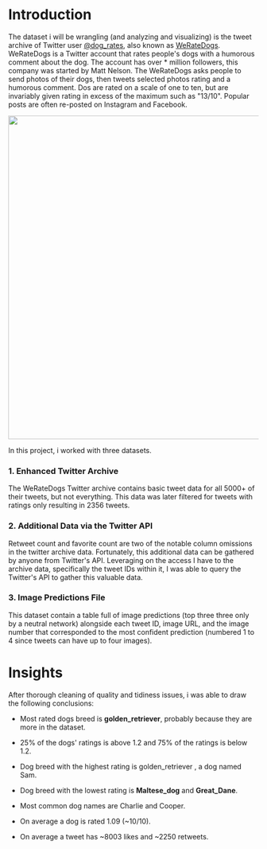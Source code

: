 <h1>Introduction</h1>
The dataset i will be wrangling (and analyzing and visualizing) is the tweet archive of Twitter user <a href="https://twitter.com/dog_rates">@dog_rates</a>, also known as <a href="https://en.wikipedia.org/wiki/WeRateDogs">WeRateDogs</a>. WeRateDogs is a Twitter account that rates people's dogs with a humorous comment about the dog. The account has over * million followers, this company was started by Matt Nelson. The WeRateDogs asks people to send photos of their dogs, then tweets selected photos rating and a humorous comment. Dos are rated on a scale of one to ten, but are invariably given rating in excess of the maximum such as "13/10". Popular posts are often re-posted on Instagram and Facebook. 
<p align="center"><img src="https://video.udacity-data.com/topher/2017/October/59dd378f_dog-rates-social/dog-rates-social.jpg" width="650"></p>
In this project, i worked with three datasets.
<p><h3>1. Enhanced Twitter Archive</h3>
The WeRateDogs Twitter archive contains basic tweet data for all 5000+ of their tweets, but not everything. This data was later filtered for tweets with ratings only resulting in 2356 tweets.</p>
<p><h3>2. Additional Data via the Twitter API</h3>
Retweet count and favorite count are two of the notable column omissions in the twitter archive data. Fortunately, this additional data can be gathered by anyone from Twitter's API. Leveraging on  the access I have to the archive data, specifically the tweet IDs within it, I was able to query the Twitter's API to gather this valuable data.</p>
<h3>3. Image Predictions File</h3>
This dataset contain a table full of image predictions (top three three only by a neutral network) alongside each tweet ID, image URL, and the image number that corresponded to the most confident prediction (numbered 1 to 4 since tweets can have up to four images).

<h1>Insights</h1>
<p>After thorough cleaning of quality and tidiness issues, i was able to draw the following conclusions:</p>

* Most rated dogs breed is **golden_retriever**, probably because they are more in the dataset. 

* 25% of the dogs' ratings is above 1.2 and 75% of the ratings is below 1.2.

* Dog breed with the highest rating is golden_retriever , a dog named Sam.

* Dog breed with the lowest rating is **Maltese_dog** and **Great_Dane**.

* Most common dog names are Charlie and Cooper.

* On average a dog is rated 1.09 (~10/10).

* On average a tweet has ~8003 likes and ~2250 retweets.